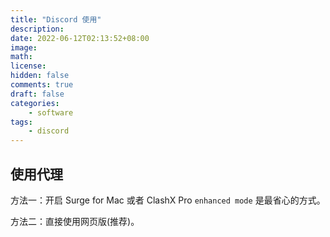 ```yaml
---
title: "Discord 使用"
description: 
date: 2022-06-12T02:13:52+08:00
image: 
math: 
license: 
hidden: false
comments: true
draft: false
categories:
    - software
tags:
    - discord
---
```


## 使用代理

方法一：开启 Surge for Mac 或者 ClashX Pro `enhanced mode` 是最省心的方式。

方法二：直接使用网页版(推荐)。

